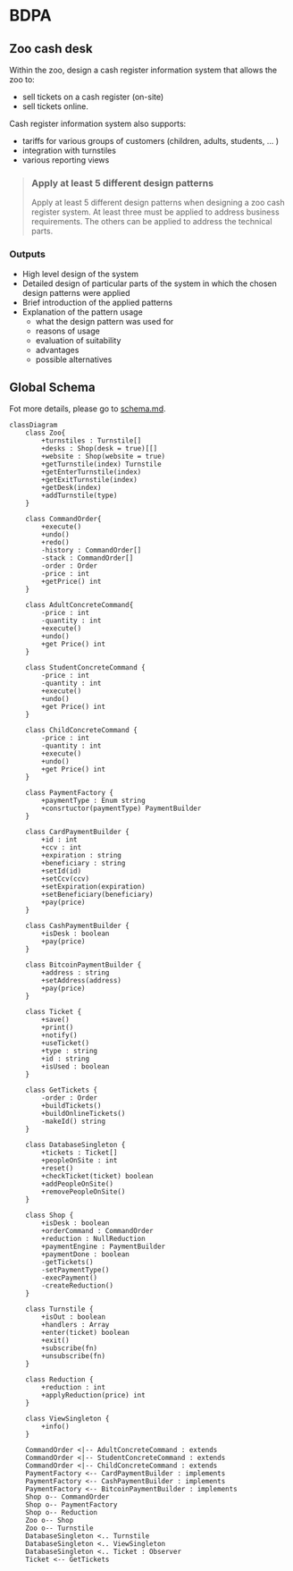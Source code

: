 # BDPA

## Zoo cash desk

Within the zoo, design a cash register information system that allows the zoo to:

- sell tickets on a cash register (on-site)
- sell tickets online.

Cash register information system also supports:

- tariffs for various groups of customers (children, adults, students, ... )
- integration with turnstiles
- various reporting views

> ### Apply at least 5 different design patterns
>
> Apply at least 5 different design patterns when designing a zoo cash register system. At least three must be applied to address business requirements. The others can be applied to address the technical parts.

### Outputs

- High level design of the system
- Detailed design of particular parts of the system in which the chosen design patterns were applied
- Brief introduction of the applied patterns
- Explanation of the pattern usage
  - what the design pattern was used for
  - reasons of usage
  - evaluation of suitability
  - advantages
  - possible alternatives

## Global Schema

Fot more details, please go to [schema.md](https://github.com/iot-unicorn/cash-desk-zoo/blob/main/SCHEMA.md).

```mermaid
classDiagram
    class Zoo{
        +turnstiles : Turnstile[]
        +desks : Shop(desk = true)[[]
        +website : Shop(website = true)
        +getTurnstile(index) Turnstile
        +getEnterTurnstile(index)
        +getExitTurnstile(index)
        +getDesk(index)
        +addTurnstile(type)
    }

    class CommandOrder{
        +execute()
        +undo()
        +redo()
        -history : CommandOrder[]
        -stack : CommandOrder[]
        -order : Order
        -price : int
        +getPrice() int
    }

    class AdultConcreteCommand{
        -price : int
        -quantity : int
        +execute()
        +undo()
        +get Price() int
    }

    class StudentConcreteCommand {
        -price : int
        -quantity : int
        +execute()
        +undo()
        +get Price() int
    }

    class ChildConcreteCommand {
        -price : int
        -quantity : int
        +execute()
        +undo()
        +get Price() int
    }

    class PaymentFactory {
        +paymentType : Enum string
        +consrtuctor(paymentType) PaymentBuilder
    }

    class CardPaymentBuilder {
        +id : int
        +ccv : int
        +expiration : string
        +beneficiary : string
        +setId(id)
        +setCcv(ccv)
        +setExpiration(expiration)
        +setBeneficiary(beneficiary)
        +pay(price)
    }

    class CashPaymentBuilder {
        +isDesk : boolean
        +pay(price)
    }

    class BitcoinPaymentBuilder {
        +address : string
        +setAddress(address)
        +pay(price)
    }

    class Ticket {
        +save()
        +print()
        +notify()
        +useTicket()
        +type : string
        +id : string
        +isUsed : boolean
    }

    class GetTickets {
        -order : Order
        +buildTickets()
        +buildOnlineTickets()
        -makeId() string
    }

    class DatabaseSingleton {
        +tickets : Ticket[]
        +peopleOnSite : int
        +reset()
        +checkTicket(ticket) boolean
        +addPeopleOnSite()
        +removePeopleOnSite()
    }

    class Shop {
        +isDesk : boolean
        +orderCommand : CommandOrder
        +reduction : NullReduction
        +paymentEngine : PaymentBuilder
        +paymentDone : boolean
        -getTickets()
        -setPaymentType()
        -execPayment()
        -createReduction()
    }

    class Turnstile {
        +isOut : boolean
        +handlers : Array
        +enter(ticket) boolean
        +exit()
        +subscribe(fn)
        +unsubscribe(fn)
    }

    class Reduction {
        +reduction : int
        +applyReduction(price) int
    }

    class ViewSingleton {
        +info()
    }

    CommandOrder <|-- AdultConcreteCommand : extends
    CommandOrder <|-- StudentConcreteCommand : extends
    CommandOrder <|-- ChildConcreteCommand : extends
    PaymentFactory <-- CardPaymentBuilder : implements
    PaymentFactory <-- CashPaymentBuilder : implements
    PaymentFactory <-- BitcoinPaymentBuilder : implements
    Shop o-- CommandOrder
    Shop o-- PaymentFactory
    Shop o-- Reduction
    Zoo o-- Shop
    Zoo o-- Turnstile
    DatabaseSingleton <.. Turnstile
    DatabaseSingleton <.. ViewSingleton
    DatabaseSingleton <.. Ticket : Observer
    Ticket <-- GetTickets
```
